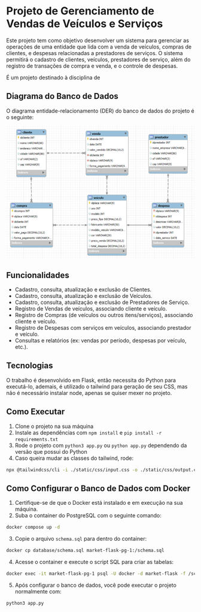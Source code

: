 # Projeto de Gerenciamento de Vendas de Veículos e Serviços

Este projeto tem como objetivo desenvolver um sistema para gerenciar as operações de uma entidade que lida com a venda de veículos, compras de clientes, e despesas relacionadas a prestadores de serviços. O sistema permitirá o cadastro de clientes, veículos, prestadores de serviço, além do registro de transações de compra e venda, e o controle de despesas.

É um projeto destinado à disciplina de

## Diagrama do Banco de Dados

O diagrama entidade-relacionamento (DER) do banco de dados do projeto é o seguinte:

![Diagrama do Banco de Dados](docs/bd.png)

## Funcionalidades

- Cadastro, consulta, atualização e exclusão de Clientes.
- Cadastro, consulta, atualização e exclusão de Veículos.
- Cadastro, consulta, atualização e exclusão de Prestadores de Serviço.
- Registro de Vendas de veículos, associando cliente e veículo.
- Registro de Compras (de veículos ou outros itens/serviços), associando cliente e veículo.
- Registro de Despesas com serviços em veículos, associando prestador e veículo.
- Consultas e relatórios (ex: vendas por período, despesas por veículo, etc.).

## Tecnologias

O trabalho é desenvolvido em Flask, então necessita do Python para executá-lo, ademais, é utilizado o tailwind para geração de seu CSS, mas não é necessário instalar node, apenas se quiser mexer no projeto.

## Como Executar

1. Clone o projeto na sua máquina
2. Instale as dependências com `npm install` e `pip install -r requirements.txt`
3. Rode o projeto com `python3 app.py` ou `python app.py` dependendo da versão que possui do Python
4. Caso queira mudar as classes do tailwind, rode:

```bash
npx @tailwindcss/cli -i ./static/css/input.css -o ./static/css/output.css --watch
```

## Como Configurar o Banco de Dados com Docker

1. Certifique-se de que o Docker está instalado e em execução na sua máquina.
2. Suba o container do PostgreSQL com o seguinte comando:

```bash
docker compose up -d
```

3. Copie o arquivo `schema.sql` para dentro do container:

```bash
docker cp database/schema.sql market-flask-pg-1:/schema.sql
```

4. Acesse o container e execute o script SQL para criar as tabelas:

```bash
docker exec -it market-flask-pg-1 psql -U docker -d market-flask -f /schema.sql
```

5. Após configurar o banco de dados, você pode executar o projeto normalmente com:

```bash
python3 app.py
```
